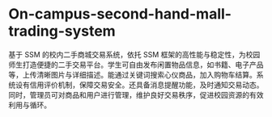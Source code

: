 # On-campus-second-hand-mall-trading-system
基于 SSM 的校内二手商城交易系统，依托 SSM 框架的高性能与稳定性，为校园师生打造便捷的二手交易平台。学生可自由发布闲置物品信息，如书籍、电子产品等，上传清晰图片与详细描述。能通过关键词搜索心仪商品，加入购物车结算。系统设有信用评价机制，保障交易安全。还具备消息提醒功能，及时通知交易动态。同时，管理员可对商品和用户进行管理，维护良好交易秩序，促进校园资源的有效利用与循环。 
